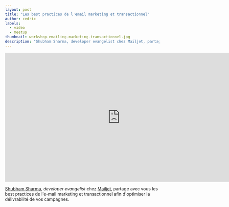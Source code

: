 ```yaml
---
layout: post
title: "Les best practices de l'email marketing et transactionnel"
author: cedric
labels:
  - video
  - meetup
thumbnail: workshop-emailing-marketing-transactionnel.jpg
description: "Shubham Sharma, developer evangelist chez Mailjet, partage avec vous les best practices de l'email marketing et transactionnel afin d'optimiser la délivrabilité de vos campagnes."
---
```


<div class="video-wrapper"><iframe width="750" height="422" src="https://www.youtube.com/embed/jEBDJQP8qyU?showinfo=0" frameborder="0" allowfullscreen></iframe></div>

[Shubham Sharma](https://twitter.com/shub_s), *developer evangelist* chez [Mailjet](http://mailjet.com/), partage avec vous les best practices de l'e-mail marketing et transactionnel afin d'optimiser la délivrabilité de vos campagnes.
